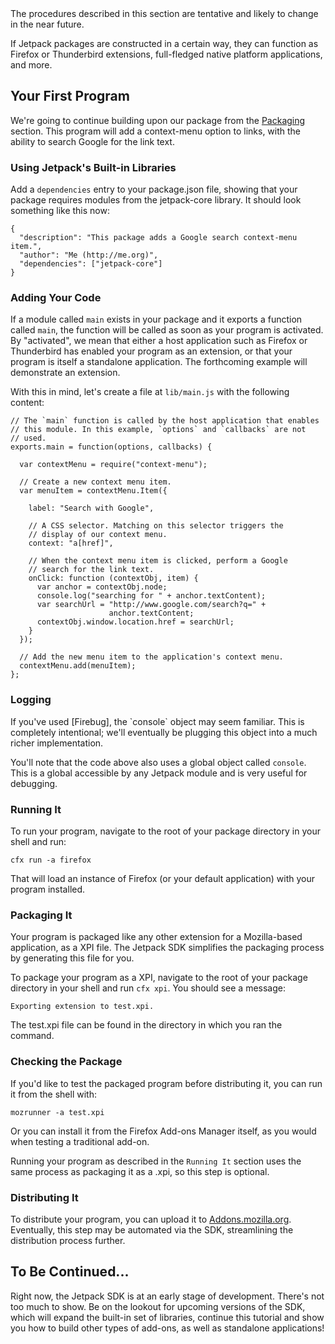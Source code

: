 <span class="aside">
The procedures described in this section are tentative and likely to
change in the near future.
</span>

If Jetpack packages are constructed in a certain way, they can function as
Firefox or Thunderbird extensions, full-fledged native platform applications,
and more.

## Your First Program ##

We're going to continue building upon our package from the [Packaging]
section. This program will add a context-menu option to links, with the
ability to search Google for the link text.

### Using Jetpack's Built-in Libraries ###

Add a `dependencies` entry to your package.json file, showing that your
package requires modules from the jetpack-core library. It should look
something like this now:

    {
      "description": "This package adds a Google search context-menu item.",
      "author": "Me (http://me.org)",
      "dependencies": ["jetpack-core"]
    }


### Adding Your Code ###

If a module called `main` exists in your package and it exports a
function called `main`, the function will be called as soon as your
program is activated. By "activated", we mean that either a host
application such as Firefox or Thunderbird has enabled your program as
an extension, or that your program is itself a standalone application.
The forthcoming example will demonstrate an extension.

With this in mind, let's create a file at `lib/main.js` with the
following content:

    // The `main` function is called by the host application that enables
    // this module. In this example, `options` and `callbacks` are not
    // used.
    exports.main = function(options, callbacks) {

      var contextMenu = require("context-menu");

      // Create a new context menu item.
      var menuItem = contextMenu.Item({

        label: "Search with Google",

        // A CSS selector. Matching on this selector triggers the
        // display of our context menu.
        context: "a[href]",

        // When the context menu item is clicked, perform a Google
        // search for the link text.
        onClick: function (contextObj, item) {
          var anchor = contextObj.node;
          console.log("searching for " + anchor.textContent);
          var searchUrl = "http://www.google.com/search?q=" +
                          anchor.textContent;
          contextObj.window.location.href = searchUrl;
        }
      });

      // Add the new menu item to the application's context menu.
      contextMenu.add(menuItem);
    };


### Logging ###

<span class="aside">
If you've used [Firebug], the `console` object may seem familiar.
This is completely intentional; we'll eventually be plugging
this object into a much richer implementation.

  [Firebug]: http://getfirebug.com/
</span>

You'll note that the code above also uses a global object called `console`.
This is a global accessible by any Jetpack module and is very useful
for debugging.

### Running It ###

To run your program, navigate to the root of your package directory
in your shell and run:

    cfx run -a firefox

That will load an instance of Firefox (or your default application)
with your program installed.

### Packaging It ###

Your program is packaged like any other extension for a Mozilla-based
application, as a XPI file. The Jetpack SDK simplifies the packaging
process by generating this file for you.

To package your program as a XPI, navigate to the root of your package
directory in your shell and run `cfx xpi`. You should see a message:

    Exporting extension to test.xpi.

The test.xpi file can be found in the directory in which you ran the
command.

### Checking the Package ###

If you'd like to test the packaged program before distributing it,
you can run it from the shell with:

    mozrunner -a test.xpi

Or you can install it from the Firefox Add-ons Manager itself, as
you would when testing a traditional add-on.

Running your program as described in the `Running It` section uses
the same process as packaging it as a .xpi, so this step is optional.

### Distributing It ###

To distribute your program, you can upload it to
[Addons.mozilla.org](http://addons.mozilla.org).
Eventually, this step may be automated via the SDK, streamlining the
distribution process further.

## To Be Continued... ##

Right now, the Jetpack SDK is at an early stage of development.
There's not too much to show. Be on the lookout for upcoming versions
of the SDK, which will expand the built-in set of libraries, continue
this tutorial and show you how to build other types of add-ons, as well
as standalone applications!

  [Packaging]: #guide/packaging

